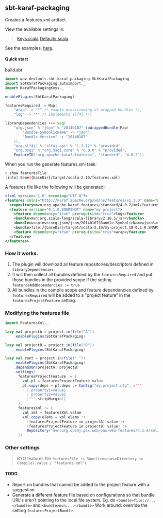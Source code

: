 ## sbt-karaf-packaging

Creates a features.xml artifact.

View the available settings in:
  >[Keys.scala](sbt-karaf-packaging/src/main/scala/wav/devtools/sbt/karaf/packaging/Keys.scala)
  >[Defaults.scala](sbt-karaf-packaging/src/main/scala/wav/devtools/sbt/karaf/packaging/Defaults.scala)

See the examples, [here](sbt-karaf-packaging/src/sbt-test).

#### Quick start

build.sbt
```scala
import wav.devtools.sbt.karaf.packaging.SbtKarafPackaging
import SbtKarafPackaging.autoImport._
import KarafPackagingKeys._

enablePlugins(SbtKarafPackaging)

featuresRequired := Map(
	"wrap" -> "*" /* enable provisioning of wrapped bundles */, 
	"log" -> "*" /* implements slf4j */)

libraryDependencies ++= Seq(
	"org.json" % "json" % "20140107" toWrappedBundle(Map(
		"Bundle-SymbolicName" -> "json",
		"Bundle-Version" -> "20140107"
	)),
	"org.slf4j" % "slf4j-api" % "1.7.12" % "provided",
	"org.osgi" % "org.osgi.core" % "6.0.0" % "provided",
	FeatureID("org.apache.karaf.features", "standard", "4.0.2"))
```

When you run the generate features.xml task:

```bash
> show featuresFile
[info] Some({baseDir}/target/scala-2.10/features.xml)
```

A features file like the following will be generated:

```xml
<?xml version="1.0" encoding="UTF-8"?>
<features xmlns="http://karaf.apache.org/xmlns/features/v1.3.0" name="my-project">
  <repository>mvn:org.apache.karaf.features/standard/4.0.2/xml/features</repository>
  <feature version="0.1.0.SNAPSHOT" name="my-project">
    <feature dependency="true" prerequisite="true">log</feature>
    <bundle>mvn:org.scala-lang/scala-library/2.10.5/jar</bundle>
    <bundle>wrap:mvn:org.json/json/20140107$Bundle-SymbolicName=json&amp;Bundle-Version=20140107</bundle>
    <bundle>file:/{baseDir}/target/scala-2.10/my-project.10-0.1.0.SNAPSHOT.jar</bundle>
    <feature dependency="true" prerequisite="true">wrap</feature>
  </feature>
</features>
```

### How it works.

1. The plugin will download all feature repositories/descriptors defined in `libraryDependencies`.
2. It will then collect all bundles defined by the `featuresRequired` and put those bundles in the provided scope if
   the setting `featuresAddDependencies := true`
3. All bundles in the compile scope and feature dependencies defined by `featuresRequired` will be added to a
   "project feature" in the `featuresProjectFeature` setting.

### Modifying the features file

```scala
import FeaturesXml._

lazy val projectA = project.in(file("A"))
    .enablePlugins(SbtKarafPackaging)

lazy val projectB = project.in(file("B"))
    .enablePlugins(SbtKarafPackaging)

lazy val root = project.in(file("."))
    .enablePlugins(SbtKarafPackaging)
    .dependsOn(projectA, projectB)
    .settings(
      featuresProjectFeature := {
        val pf = featuresProjectFeature.value
        pf.copy(deps = pf.deps :+ Config("my.project.cfg", s"""
          | property1=value1
          | property2=value2
          |""".stripMargin))
      },
      featuresXml := {
        val xml = featuresXml.value
        xml.copy(elems = xml.elems :+
          (featuresProjectFeature in projectA).value :+
          (featuresProjectFeature in projectB).value) :+
          Repository("mvn:org.ops4j.pax.web/pax-web-features/4.1.4/xml/features")
      })
```

### Other settings

> BYO features file
> `featuresFile := Some((resourceDirectory in Compile).value / "features.xml")`

#### TODO

- Report on bundles that cannot be added to the project feature with a suggestion
- Generate a different feature file based on configurations so that bundle URL's aren't pointing to the local file system.
        Eg. do `<bundle>file://...</bundle>` and `<bundle>mvn:...</bundle>`
        Work around: override the setting `featuresProjectBundle`